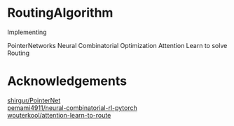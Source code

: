# RoutingAlgorithm
Implementing

PointerNetworks
Neural Combinatorial Optimization
Attention Learn to solve Routing 


# Acknowledgements
[shirgur/PointerNet](https://github.com/shirgur/PointerNet) <br>
[pemami4911/neural-combinatorial-rl-pytorch](https://github.com/pemami4911/neural-combinatorial-rl-pytorch) <br>
[wouterkool/attention-learn-to-route](https://github.com/wouterkool/attention-learn-to-route) <br>
